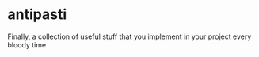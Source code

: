 # antipasti
Finally, a collection of useful stuff that you implement in your project every bloody time
